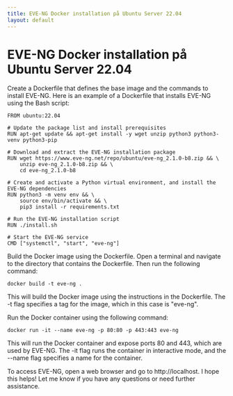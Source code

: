 ```yaml
---
title: EVE-NG Docker installation på Ubuntu Server 22.04
layout: default
---
```


# EVE-NG Docker installation på Ubuntu Server 22.04

Create a Dockerfile that defines the base image and the commands to install EVE-NG. Here is an example of a Dockerfile that installs EVE-NG using the Bash script:
```
FROM ubuntu:22.04

# Update the package list and install prerequisites
RUN apt-get update && apt-get install -y wget unzip python3 python3-venv python3-pip

# Download and extract the EVE-NG installation package
RUN wget https://www.eve-ng.net/repo/ubuntu/eve-ng_2.1.0-b8.zip && \
    unzip eve-ng_2.1.0-b8.zip && \
    cd eve-ng_2.1.0-b8

# Create and activate a Python virtual environment, and install the EVE-NG dependencies
RUN python3 -m venv env && \
    source env/bin/activate && \
    pip3 install -r requirements.txt

# Run the EVE-NG installation script
RUN ./install.sh

# Start the EVE-NG service
CMD ["systemctl", "start", "eve-ng"]
```
Build the Docker image using the Dockerfile. Open a terminal and navigate to the directory that contains the Dockerfile. Then run the following command:
```
docker build -t eve-ng .
```
This will build the Docker image using the instructions in the Dockerfile. The -t flag specifies a tag for the image, which in this case is "eve-ng".

Run the Docker container using the following command:
```
docker run -it --name eve-ng -p 80:80 -p 443:443 eve-ng
```
This will run the Docker container and expose ports 80 and 443, which are used by EVE-NG. The -it flag runs the container in interactive mode, and the --name flag specifies a name for the container.

To access EVE-NG, open a web browser and go to http://localhost.
I hope this helps! Let me know if you have any questions or need further assistance.